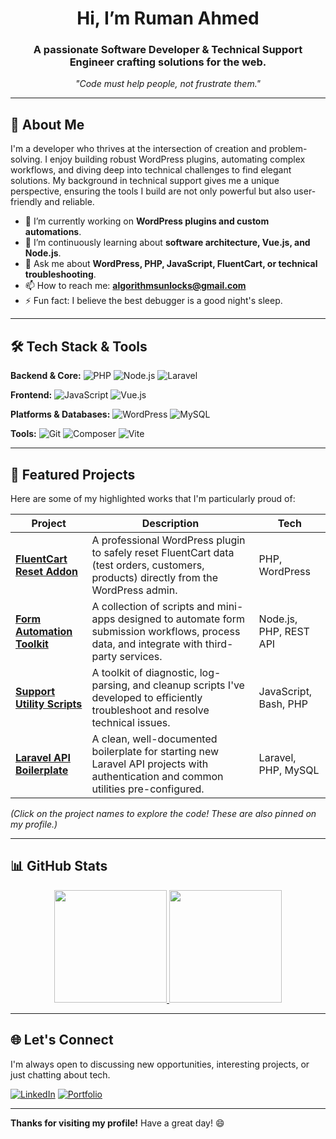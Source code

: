 <h1 align="center"> Hi, I’m Ruman Ahmed</h1>
<h3 align="center">A passionate Software Developer & Technical Support Engineer crafting solutions for the web.</h3>

<p align="center">
  <i>"Code must help people, not frustrate them."</i>
</p>

---

## 🧠 About Me

I'm a developer who thrives at the intersection of creation and problem-solving. I enjoy building robust WordPress plugins, automating complex workflows, and diving deep into technical challenges to find elegant solutions. My background in technical support gives me a unique perspective, ensuring the tools I build are not only powerful but also user-friendly and reliable.

- 🔭 I’m currently working on **WordPress plugins and custom automations**.
- 🌱 I’m continuously learning about **software architecture, Vue.js, and Node.js**.
- 💬 Ask me about **WordPress, PHP, JavaScript, FluentCart, or technical troubleshooting**.
- 📫 How to reach me: **algorithmsunlocks@gmail.com**
- ⚡ Fun fact: I believe the best debugger is a good night's sleep.

---

## 🛠 Tech Stack & Tools

**Backend & Core:**
![PHP](https://img.shields.io/badge/PHP-777BB4?style=for-the-badge&logo=php&logoColor=white)
![Node.js](https://img.shields.io/badge/Node.js-339933?style=for-the-badge&logo=nodedotjs&logoColor=white)
![Laravel](https://img.shields.io/badge/Laravel-FF2D20?style=for-the-badge&logo=laravel&logoColor=white)

**Frontend:**
![JavaScript](https://img.shields.io/badge/JavaScript-F7DF1E?style=for-the-badge&logo=javascript&logoColor=black)
![Vue.js](https://img.shields.io/badge/Vue.js-4FC08D?style=for-the-badge&logo=vuedotjs&logoColor=white)

**Platforms & Databases:**
![WordPress](https://img.shields.io/badge/WordPress-21759B?style=for-the-badge&logo=wordpress&logoColor=white)
![MySQL](https://img.shields.io/badge/MySQL-4479A1?style=for-the-badge&logo=mysql&logoColor=white)

**Tools:**
![Git](https://img.shields.io/badge/Git-F05032?style=for-the-badge&logo=git&logoColor=white)
![Composer](https://img.shields.io/badge/Composer-885630?style=for-the-badge&logo=composer&logoColor=white)
![Vite](https://img.shields.io/badge/Vite-646CFF?style=for-the-badge&logo=vite&logoColor=white)

---

## 🚀 Featured Projects

Here are some of my highlighted works that I'm particularly proud of:

| Project | Description | Tech |
|---------|-------------|------|
| **[FluentCart Reset Addon](https://github.com/RumanCodes/fluentcart-reset-addon)** | A professional WordPress plugin to safely reset FluentCart data (test orders, customers, products) directly from the WordPress admin. | PHP, WordPress |
| **[Form Automation Toolkit](https://github.com/RumanCodes/form-automation-toolkit)** | A collection of scripts and mini-apps designed to automate form submission workflows, process data, and integrate with third-party services. | Node.js, PHP, REST API |
| **[Support Utility Scripts](https://github.com/RumanCodes/support-utility-scripts)** | A toolkit of diagnostic, log-parsing, and cleanup scripts I've developed to efficiently troubleshoot and resolve technical issues. | JavaScript, Bash, PHP |
| **[Laravel API Boilerplate](https://github.com/RumanCodes/laravel-api-boilerplate)** | A clean, well-documented boilerplate for starting new Laravel API projects with authentication and common utilities pre-configured. | Laravel, PHP, MySQL |

*(Click on the project names to explore the code! These are also pinned on my profile.)*

---

## 📊 GitHub Stats

<p align="center">
  <a href="https://github.com/RumanCodes">
    <img height="180em" src="https://github-readme-stats.vercel.app/api?username=RumanCodes&show_icons=true&theme=tokyonight&hide_border=true" />
    <img height="180em" src="https://github-readme-stats.vercel.app/api/top-langs/?username=RumanCodes&layout=compact&theme=tokyonight&hide_border=true" />
  </a>
</p>

---

## 🌐 Let's Connect

I'm always open to discussing new opportunities, interesting projects, or just chatting about tech.

[![LinkedIn](https://img.shields.io/badge/LinkedIn-0A66C2?style=for-the-badge&logo=linkedin&logoColor=white)](https://www.linkedin.com/in/ruman-ahmed-38132a26b/)
[![Portfolio](https://img.shields.io/badge/Portfolio-%23000000.svg?style=for-the-badge&logo=firefox&logoColor=#FF7139)](https://suitepress.org)

---

**Thanks for visiting my profile!** Have a great day! 😄
